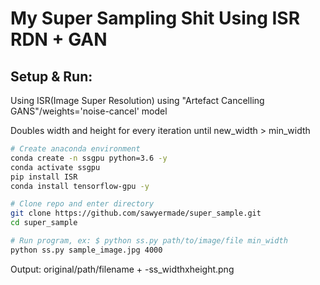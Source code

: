 # My Super Sampling Shit Using ISR RDN + GAN
## Setup & Run:
Using ISR(Image Super Resolution) using "Artefact Cancelling GANS"/weights='noise-cancel' model

Doubles width and height for every iteration until new_width > min_width
```bash
# Create anaconda environment
conda create -n ssgpu python=3.6 -y
conda activate ssgpu
pip install ISR
conda install tensorflow-gpu -y

# Clone repo and enter directory
git clone https://github.com/sawyermade/super_sample.git 
cd super_sample

# Run program, ex: $ python ss.py path/to/image/file min_width
python ss.py sample_image.jpg 4000
```
Output: original/path/filename + -ss_widthxheight.png